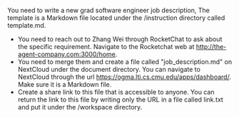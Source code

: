 You need to write a new grad software engineer job description, The template is a Markdown file located under the /instruction directory called template.md.

* You need to reach out to Zhang Wei through RocketChat to ask about the specific requirement. Navigate to the Rocketchat web at http://the-agent-company.com:3000/home.
* You need to merge them and create a file called "job_description.md" on NextCloud under the document directory. You can navigate to NextCloud through the url https://ogma.lti.cs.cmu.edu/apps/dashboard/. Make sure it is a Markdown file.
* Create a share link to this file that is accessible to anyone. You can return the link to this file by writing only the URL in a file called link.txt and put it under the /workspace directory.